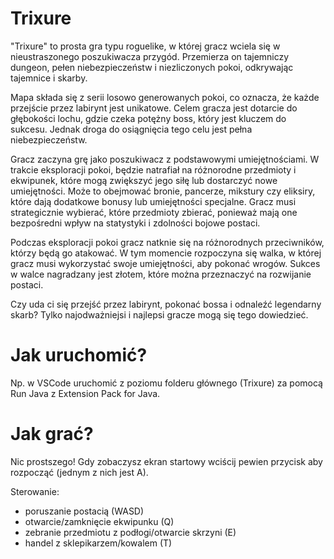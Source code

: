 # Trixure

"Trixure" to prosta gra typu roguelike, w której gracz wciela się w nieustraszonego poszukiwacza przygód. Przemierza on tajemniczy dungeon, pełen niebezpieczeństw i niezliczonych pokoi, odkrywając tajemnice i skarby.

Mapa składa się z serii losowo generowanych pokoi, co oznacza, że każde przejście przez labirynt jest unikatowe. Celem gracza jest dotarcie do głębokości lochu, gdzie czeka potężny boss, który jest kluczem do sukcesu. Jednak droga do osiągnięcia tego celu jest pełna niebezpieczeństw.

Gracz zaczyna grę jako poszukiwacz z podstawowymi umiejętnościami. W trakcie eksploracji pokoi, będzie natrafiał na różnorodne przedmioty i ekwipunek, które mogą zwiększyć jego siłę lub dostarczyć nowe umiejętności. Może to obejmować bronie, pancerze, mikstury czy eliksiry, które dają dodatkowe bonusy lub umiejętności specjalne. Gracz musi strategicznie wybierać, które przedmioty zbierać, ponieważ mają one bezpośredni wpływ na statystyki i zdolności bojowe postaci.

Podczas eksploracji pokoi gracz natknie się na różnorodnych przeciwników, którzy będą go atakować. W tym momencie rozpoczyna się walka, w której gracz musi wykorzystać swoje umiejętności, aby pokonać wrogów. Sukces w walce nagradzany jest złotem, które można przeznaczyć na rozwijanie postaci.

Czy uda ci się przejść przez labirynt, pokonać bossa i odnaleźć legendarny skarb? Tylko najodważniejsi i najlepsi gracze mogą się tego dowiedzieć.

# Jak uruchomić?

Np. w VSCode uruchomić z poziomu folderu głównego (Trixure) za pomocą Run Java z Extension Pack for Java.

# Jak grać?

Nic prostszego! Gdy zobaczysz ekran startowy wciścij pewien przycisk aby rozpocząć (jednym z nich jest A). 

Sterowanie:
- poruszanie postacią (WASD)
- otwarcie/zamknięcie ekwipunku (Q)
- zebranie przedmiotu z podłogi/otwarcie skrzyni (E)
- handel z sklepikarzem/kowalem (T)
